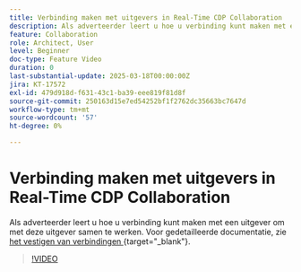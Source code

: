 ```yaml
---
title: Verbinding maken met uitgevers in Real-Time CDP Collaboration
description: Als adverteerder leert u hoe u verbinding kunt maken met een uitgever om met deze uitgever samen te werken.
feature: Collaboration
role: Architect, User
level: Beginner
doc-type: Feature Video
duration: 0
last-substantial-update: 2025-03-18T00:00:00Z
jira: KT-17572
exl-id: 479d918d-f631-43c1-ba39-eee819f81d8f
source-git-commit: 250163d15e7ed54252bf1f2762dc35663bc7647d
workflow-type: tm+mt
source-wordcount: '57'
ht-degree: 0%

---
```


# Verbinding maken met uitgevers in Real-Time CDP Collaboration

Als adverteerder leert u hoe u verbinding kunt maken met een uitgever om met deze uitgever samen te werken. Voor gedetailleerde documentatie, zie [ het vestigen van verbindingen ](https://experienceleague.adobe.com/nl/docs/real-time-cdp-collaboration/using/connect/establishing-connections){target="_blank"}.

>[!VIDEO](https://video.tv.adobe.com/v/3452218/?learn=on&enablevpops)

